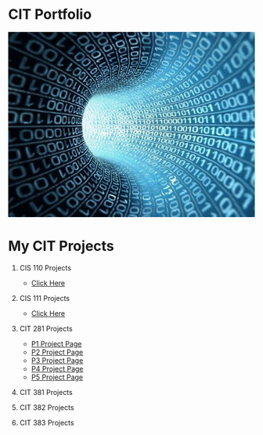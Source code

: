 

# CIT Portfolio
![CIT Picture](images/compsci.jpg)


# My CIT Projects
1. CIS 110 Projects
    * [Click Here](http://pages.uoregon.edu/shannonz/110/)

2. CIS 111 Projects
    * [Click Here](http://pages.uoregon.edu/shannonz/111/)

3. CIT 281 Projects
    * [P1 Project Page](https://github.com/UO-CIT/project-1-shannonzbylski)
    * [P2 Project Page](https://github.com/UO-CIT/project-2-shannonzbylski)
    * [P3 Project Page](https://github.com/UO-CIT/project-3-shannonzbylski)
    * [P4 Project Page](https://github.com/UO-CIT/project-4-shannonzbylski)
    * [P5 Project Page](https://github.com/UO-CIT/project-5-shannonzbylski)

4. CIT 381 Projects

5. CIT 382 Projects

6. CIT 383 Projects
